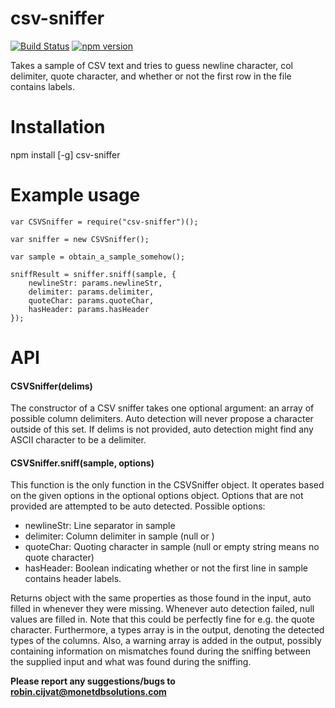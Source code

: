 # csv-sniffer
[![Build Status](https://travis-ci.org/MonetDB/npm-csv-sniffer.svg)](https://travis-ci.org/MonetDB/npm-csv-sniffer)
[![npm version](https://badge.fury.io/js/csv-sniffer.svg)](http://badge.fury.io/js/csv-sniffer)

Takes a sample of CSV text and tries to guess newline character, col delimiter, quote character, and whether or not the first row in the file contains labels.

# Installation
npm install [-g] csv-sniffer

# Example usage

```
var CSVSniffer = require("csv-sniffer")();

var sniffer = new CSVSniffer();

var sample = obtain_a_sample_somehow();

sniffResult = sniffer.sniff(sample, {
	newlineStr: params.newlineStr,
	delimiter: params.delimiter,
	quoteChar: params.quoteChar,
	hasHeader: params.hasHeader
});
```


# API

#### CSVSniffer(delims)
The constructor of a CSV sniffer takes one optional argument: an array of possible column delimiters. 
Auto detection will never propose a character outside of this set. If delims is not provided, auto detection
might find any ASCII character to be a delimiter.

#### CSVSniffer.sniff(sample, options)
This function is the only function in the CSVSniffer object. It operates based on the
given options in the optional options object. Options that are not provided
are attempted to be auto detected. Possible options:

- newlineStr: Line separator in sample
- delimiter: Column delimiter in sample (null or )
- quoteChar: Quoting character in sample (null or empty string means no quote character)
- hasHeader: Boolean indicating whether or not the first line in sample contains header labels.
             
Returns object with the same properties as those found in the input, 
auto filled in whenever they were missing. Whenever auto detection failed,
null values are filled in. Note that this could be perfectly fine for e.g. 
the quote character. 
Furthermore, a types array is in the output, denoting the detected types of the columns.
Also, a warning array is added in the output, possibly containing information
on mismatches found during the sniffing between the supplied input and
what was found during the sniffing.

**Please report any suggestions/bugs to robin.cijvat@monetdbsolutions.com**

